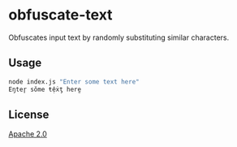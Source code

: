 # obfuscate-text

Obfuscates input text by randomly substituting similar characters.

## Usage

```bash
node index.js "Enter some text here"
Eŋteɼ sŏme ŧệẋƫ herḛ
```

## License
[Apache 2.0](https://choosealicense.com/licenses/apache-2.0/)
